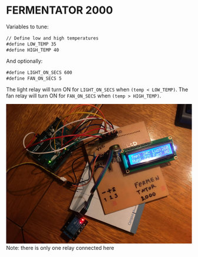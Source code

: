 # FERMENTATOR 2000

Variables to tune:
```
// Define low and high temperatures
#define LOW_TEMP 35
#define HIGH_TEMP 40
```
And optionally:
```
#define LIGHT_ON_SECS 600
#define FAN_ON_SECS 5
```

The light relay will turn ON for `LIGHT_ON_SECS` when `(temp < LOW_TEMP)`.
The fan relay will turn ON for `FAN_ON_SECS` when `(temp > HIGH_TEMP)`.

![alt text](https://raw.githubusercontent.com/guriandoro/arduino/master/fermentator-2000/fermentator-2000.JPG)
Note: there is only one relay connected here
